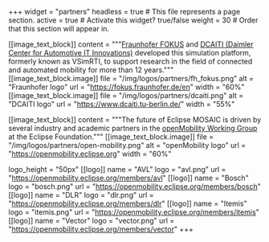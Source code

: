 +++
widget = "partners"
headless = true  # This file represents a page section.
active = true  # Activate this widget? true/false
weight = 30  # Order that this section will appear in.

[[image_text_block]]
    content = """[Fraunhofer FOKUS](https://fokus.fraunhofer.de/en) and [DCAITI (Daimler Center for Automotive IT
        Innovations)](https://www.dcaiti.tu-berlin.de/) developed this simulation platform, formerly known as VSimRTI,
        to support research in the field of connected and automated mobility for more than 12 years."""
    [[image_text_block.image]]
        file = "/img/logos/partners/fh_fokus.png"
        alt = "Fraunhofer logo"
        url = "https://fokus.fraunhofer.de/en"
        width = "60%"
    [[image_text_block.image]]
        file = "/img/logos/partners/dcaiti.png"
        alt = "DCAITI logo"
        url = "https://www.dcaiti.tu-berlin.de/"
        width = "55%"
        
[[image_text_block]]
    content = """The future of Eclipse MOSAIC is driven by several industry and academic partners in the [openMobility
        Working Group](https://openmobility.eclipse.org) at the Eclipse Foundation."""
    [[image_text_block.image]]
        file = "/img/logos/partners/open-mobility.png"
        alt = "openMobility logo"
        url = "https://openmobility.eclipse.org"
        width = "60%"


logo_height = "50px"
[[logo]]
    name = "AVL"
    logo = "avl.png"
    url = "https://openmobility.eclipse.org/members/avl"
[[logo]]
    name = "Bosch"
    logo = "bosch.png"
    url = "https://openmobility.eclipse.org/members/bosch"
[[logo]]
    name = "DLR"
    logo = "dlr.png"
    url = "https://openmobility.eclipse.org/members/dlr"
[[logo]]
    name = "Itemis"
    logo = "itemis.png"
    url = "https://openmobility.eclipse.org/members/itemis"
[[logo]]
    name = "Vector"
    logo = "vector.png"
    url = "https://openmobility.eclipse.org/members/vector"
+++
